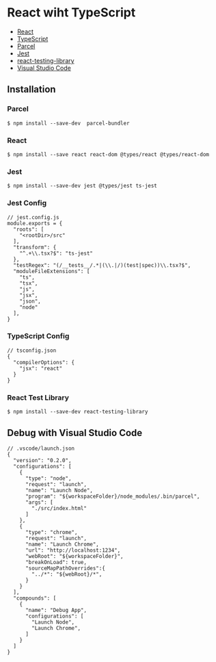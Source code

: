 # React wiht TypeScript
- [React](https://github.com/facebook/react)
- [TypeScript](https://github.com/Microsoft/TypeScript)
- [Parcel](https://github.com/parcel-bundler/parcel)
- [Jest](https://github.com/facebook/jest)
- [react-testing-library](https://github.com/kentcdodds/react-testing-library)
- [Visual Studio Code](https://github.com/Microsoft/vscode)

## Installation

### Parcel
```
$ npm install --save-dev  parcel-bundler
```

### React
```
$ npm install --save react react-dom @types/react @types/react-dom
```

### Jest
```
$ npm install --save-dev jest @types/jest ts-jest
```

### Jest Config
```
// jest.config.js
module.exports = {
  "roots": [
    "<rootDir>/src"
  ],
  "transform": {
    "^.+\\.tsx?$": "ts-jest"
  },
  "testRegex": "(/__tests__/.*|(\\.|/)(test|spec))\\.tsx?$",
  "moduleFileExtensions": [
    "ts",
    "tsx",
    "js",
    "jsx",
    "json",
    "node"
  ],
}
```

### TypeScript Config
```
// tsconfig.json
{
  "compilerOptions": {
    "jsx": "react"
  }
}
```

### React Test Library
```
$ npm install --save-dev react-testing-library
```

## Debug with Visual Studio Code
```
// .vscode/launch.json
{
  "version": "0.2.0",
  "configurations": [
    {
      "type": "node",
      "request": "launch",
      "name": "Launch Node",
      "program": "${workspaceFolder}/node_modules/.bin/parcel",
      "args": [
        "./src/index.html"
      ]
    },
    {
      "type": "chrome",
      "request": "launch",
      "name": "Launch Chrome",
      "url": "http://localhost:1234",
      "webRoot": "${workspaceFolder}",
      "breakOnLoad": true,
      "sourceMapPathOverrides":{
        "../*": "${webRoot}/*",
      }
    }
  ],
  "compounds": [
    {
      "name": "Debug App",
      "configurations": [
        "Launch Node",
        "Launch Chrome",
      ]
    }
  ]
}
```
